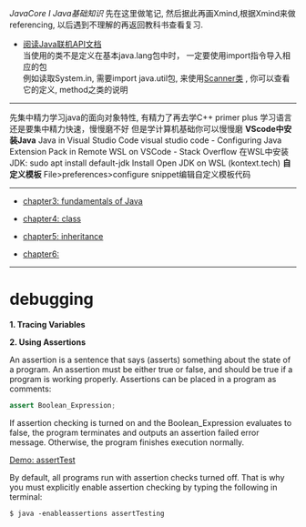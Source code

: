 _JavaCore I Java基础知识_
先在这里做笔记, 然后据此再画Xmind,根据Xmind来做referencing, 以后遇到不理解的再返回教科书查看复习.

+ [阅读Java联机API文档](https://docs.oracle.com/en/java/javase/18/)  
当使用的类不是定义在基本java.lang包中时， 一定要使用import指令导入相应的包  
例如读取System.in, 需要import java.util包, 来使用[Scanner类](https://docs.oracle.com/en/java/javase/18/docs/api/java.base/java/util/Scanner.html) , 你可以查看它的定义, method之类的说明

---
先集中精力学习java的面向对象特性, 有精力了再去学C++ primer plus
学习语言还是要集中精力快速，慢慢磨不好
但是学计算机基础你可以慢慢磨
 **VScode中安装Java**
Java in Visual Studio Code
visual studio code - Configuring Java Extension Pack in Remote WSL on VSCode - Stack Overflow
在WSL中安装JDK: sudo apt install default-jdk
Install Open JDK on WSL (kontext.tech)
 **自定义模板**
File>preferences>configure snippet编辑自定义模板代码


---

+ [chapter3: fundamentals of Java](chap3/README.md)

+ [chapter4: class](chap4/README.md)

+ [chapter5: inheritance](chap5/readme.md)

+ [chapter6: ]()





--- 

# debugging

**1. Tracing Variables**

**2. Using Assertions**

An assertion is a sentence that says (asserts) something about the state of a program. An assertion must be either true or false, and should be true if a program is working properly. Assertions can be placed in a program as comments:

```java
assert Boolean_Expression;
```

If assertion checking is turned on and the Boolean_Expression evaluates to false, the program terminates and outputs an assertion failed error message. Otherwise, the program finishes execution normally.

[Demo: assertTest](assertTesting.java)

By default, all programs run with assertion checks turned off. That is why you must explicitly enable assertion checking by typing the following in terminal:

```shell
$ java -enableassertions assertTesting
```